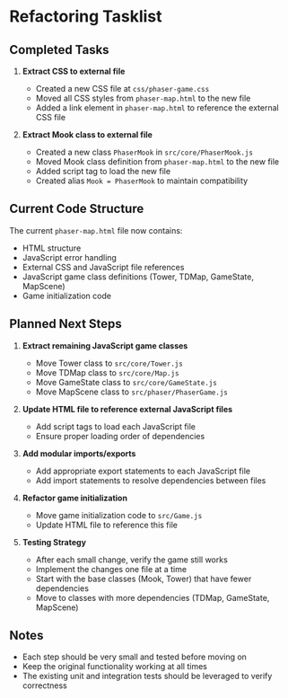 # Refactoring Tasklist

## Completed Tasks

1. **Extract CSS to external file**
   - Created a new CSS file at `css/phaser-game.css`
   - Moved all CSS styles from `phaser-map.html` to the new file
   - Added a link element in `phaser-map.html` to reference the external CSS file

2. **Extract Mook class to external file**
   - Created a new class `PhaserMook` in `src/core/PhaserMook.js`
   - Moved Mook class definition from `phaser-map.html` to the new file
   - Added script tag to load the new file
   - Created alias `Mook = PhaserMook` to maintain compatibility

## Current Code Structure

The current `phaser-map.html` file now contains:
- HTML structure
- JavaScript error handling
- External CSS and JavaScript file references
- JavaScript game class definitions (Tower, TDMap, GameState, MapScene)
- Game initialization code

## Planned Next Steps

1. **Extract remaining JavaScript game classes**
   - Move Tower class to `src/core/Tower.js`
   - Move TDMap class to `src/core/Map.js`
   - Move GameState class to `src/core/GameState.js`
   - Move MapScene class to `src/phaser/PhaserGame.js`

2. **Update HTML file to reference external JavaScript files**
   - Add script tags to load each JavaScript file
   - Ensure proper loading order of dependencies

3. **Add modular imports/exports**
   - Add appropriate export statements to each JavaScript file
   - Add import statements to resolve dependencies between files

4. **Refactor game initialization**
   - Move game initialization code to `src/Game.js`
   - Update HTML file to reference this file

5. **Testing Strategy**
   - After each small change, verify the game still works
   - Implement the changes one file at a time
   - Start with the base classes (Mook, Tower) that have fewer dependencies
   - Move to classes with more dependencies (TDMap, GameState, MapScene)

## Notes

- Each step should be very small and tested before moving on
- Keep the original functionality working at all times
- The existing unit and integration tests should be leveraged to verify correctness